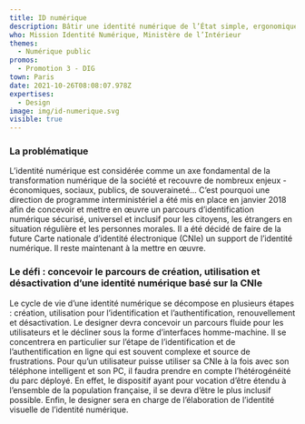 ```yaml
---
title: ID numérique
description: Bâtir une identité numérique de l’État simple, ergonomique et sécurisée
who: Mission Identité Numérique, Ministère de l’Intérieur
themes:
  - Numérique public
promos:
  - Promotion 3 - DIG
town: Paris
date: 2021-10-26T08:08:07.978Z
expertises:
  - Design
image: img/id-numerique.svg
visible: true
---
```

### La problématique

L’identité numérique est considérée comme un axe fondamental de la transformation numérique de la société et recouvre de nombreux enjeux - économiques, sociaux, publics, de souveraineté… C’est pourquoi une direction de programme interministériel a été mis en place en janvier 2018 afin de concevoir et mettre en œuvre un parcours d’identification numérique sécurisé, universel et inclusif pour les citoyens, les étrangers en situation régulière et les personnes morales. Il a été décidé de faire de la future Carte nationale d’identité électronique (CNIe) un support de l’identité numérique. Il reste maintenant à la mettre en œuvre.

### Le défi : concevoir le parcours de création, utilisation et désactivation d’une identité numérique basé sur la CNIe

Le cycle de vie d’une identité numérique se décompose en plusieurs étapes : création, utilisation pour l’identification et l’authentification, renouvellement et désactivation. Le designer devra concevoir un parcours fluide pour les utilisateurs et le décliner sous la forme d’interfaces homme-machine. Il se concentrera en particulier sur l’étape de l’identification et de l’authentification en ligne qui est souvent complexe et source de frustrations. Pour qu’un utilisateur puisse utiliser sa CNIe à la fois avec son téléphone intelligent et son PC, il faudra prendre en compte l’hétérogénéité du parc déployé. En effet, le dispositif ayant pour vocation d’être étendu à l’ensemble de la population française, il se devra d’être le plus inclusif possible. Enfin, le designer sera en charge de l’élaboration de l’identité visuelle de l’identité numérique.